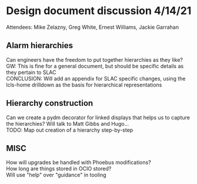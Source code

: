 # Design document discussion 4/14/21
Attendees: Mike Zelazny, Greg White, Ernest Williams, Jackie Garrahan  

## Alarm hierarchies
Can engineers have the freedom to put together hierarchies as they like?  
GW: This is fine for a general document, but should be specific details as they pertain to SLAC  
CONCLUSION: Will add an appendix for SLAC specific changes, using the lcls-home drilldown as the basis for hierarchical representations

## Hierarchy construction
Can we create a pydm decorator for linked displays that helps us to capture the hierarchies? Will talk to Matt Gibbs and Hugo...  
TODO: Map out creation of a hierarchy step-by-step  

## MISC
How will upgrades be handled with Phoebus modifications?  
How long are things stored in OCIO stored?  
Will use "help" over "guidance" in tooling  
